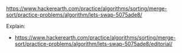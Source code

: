 https://www.hackerearth.com/practice/algorithms/sorting/merge-sort/practice-problems/algorithm/lets-swap-5075ade8/

Explain:
- https://www.hackerearth.com/practice/algorithms/sorting/merge-sort/practice-problems/algorithm/lets-swap-5075ade8/editorial/
